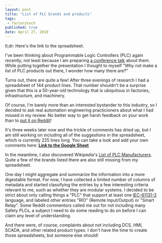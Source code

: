 ```yaml
---
layout: post
title: "List of PLC brands and products"
tags:
 - factorytech
published: true
date: April 27, 2019
---
```


tl;dr: Here's the link to the spreadsheet.

I've been thinking about Programmable Logic Controllers (PLC) again recently, not least because I am preparing [a conference talk](https://us.pycon.org/2019/schedule/presentation/237/) about them. While putting together the presentation I thought to myself "Why not make a list of PLC products out there, I wonder how many there are‽" 

Turns out, there are quite a few! After three evenings of research I had a spreadsheet of 144 product lines. That number shouldn't be a surprise given that this is a 50-year-old technology that is ubiquitous in factories, infrastructure, and machinery.

Of course, I'm barely more than an interested bystander to this industry, so I decided to ask real automation engineering practicioners about what I had missed in my review. No better way to get harsh feedback on your work than to [put it on Reddit](https://www.reddit.com/r/PLC/comments/bd7u0q/made_a_spreadsheet_of_plc_brands_and_products_did/)!

It's three weeks later now and the trickle of comments has dried up, but I am still working on including all of the suggestions in the spreadsheet, which is currently 225 lines long. You can take a look and add your own comments here: **[Link to the Google Sheet](https://docs.google.com/spreadsheets/d/15R6rOn6HexPPkxQu_sHcqVbk_W1myLeLFAvGkUWLZfw/edit?usp=sharing)**

In the meantime, I also discovered Wikipedia's [List of PLC Manufacturers](https://en.wikipedia.org/wiki/List_of_PLC_manufacturers). Quite a few of the brands listed there are also still missing from my spreadsheet.

One day I might aggregate and summarize the information into a more digestable format. For now, I have collected a limited number of columns of metadata and started classifying the entries by a few interesting criteria relevant to me, such as whether they are modular systems. I decided to be strict about only calling things a "PLC" that support at least one [IEC-61131-3](https://en.wikipedia.org/wiki/IEC_61131-3) language, and labeled other entries "RIO" (Remote Input/Output) or "Smart Relay". Some Reddit commentors called me out for not including many Safety PLCs, a subject I need to do some reading to do on before I can claim any level of understanding. 

And there were, of course, complaints about not including DCS, HMI, SCADA, and other related product types. I don't have the time to create those spreadsheets, but someone else should!
